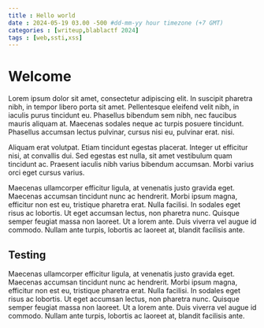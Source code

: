 ```yaml
---
title : Hello world
date : 2024-05-19 03.00 -500 #dd-mm-yy hour timezone (+7 GMT)
categories : [writeup,blablactf 2024]
tags : [web,ssti,xss]
---
```


# Welcome

Lorem ipsum dolor sit amet, consectetur adipiscing elit. In suscipit pharetra nibh, in tempor libero porta sit amet. Pellentesque eleifend velit nibh, in iaculis purus tincidunt eu. Phasellus bibendum sem nibh, nec faucibus mauris aliquam at. Maecenas sodales neque ac turpis posuere tincidunt. Phasellus accumsan lectus pulvinar, cursus nisi eu, pulvinar erat. nisi. 

Aliquam erat volutpat. Etiam tincidunt egestas placerat. Integer ut efficitur nisi, at convallis dui. Sed egestas est nulla, sit amet vestibulum quam tincidunt ac. Praesent iaculis nibh varius bibendum accumsan. Morbi varius orci eget cursus varius. 

Maecenas ullamcorper efficitur ligula, at venenatis justo gravida eget. Maecenas accumsan tincidunt nunc ac hendrerit. Morbi ipsum magna, efficitur non est eu, tristique pharetra erat. Nulla facilisi. In sodales eget risus ac lobortis. Ut eget accumsan lectus, non pharetra nunc. Quisque semper feugiat massa non laoreet. Ut a lorem ante. Duis viverra vel augue id commodo. Nullam ante turpis, lobortis ac laoreet at, blandit facilisis ante.

## Testing
Maecenas ullamcorper efficitur ligula, at venenatis justo gravida eget. Maecenas accumsan tincidunt nunc ac hendrerit. Morbi ipsum magna, efficitur non est eu, tristique pharetra erat. Nulla facilisi. In sodales eget risus ac lobortis. Ut eget accumsan lectus, non pharetra nunc. Quisque semper feugiat massa non laoreet. Ut a lorem ante. Duis viverra vel augue id commodo. Nullam ante turpis, lobortis ac laoreet at, blandit facilisis ante.
